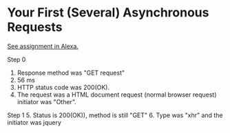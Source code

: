 # Your First (Several) Asynchronous Requests

[See assignment in Alexa.](https://alexa.bitmaker.co/wdi/67/assignments/2055/latest)

Step 0
  1. Response method was "GET request"
  2. 56 ms
  3. HTTP status code was 200(OK).
  4. The request was a HTML document request (normal browser request) initiator was "Other".

  Step 1
  5. Status is 200(OK)), method is still "GET"
  6. Type was "xhr" and the initiator was jquery
